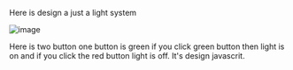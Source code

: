 Here is design a just a light system

![image](https://github.com/user-attachments/assets/f29be680-9e20-46b5-adaa-f66e7220b3e3)

Here is two button one button is green if you click green button then light is on and if you click the red button light is off. It's design javascrit.
